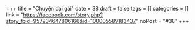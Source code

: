 ﻿+++
title = "Chuyện dại gái"
date = 38
draft = false
tags = []
categories = []
link = "https://facebook.com/story.php?story_fbid=957234647806166&id=100005589183437"
noPost = "#38"
+++
